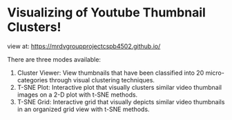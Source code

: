 # Visualizing of Youtube Thumbnail Clusters!

view at: https://mrdvgroupprojectcspb4502.github.io/

There are three modes available:

1. Cluster Viewer: View thumbnails that have been classified into 20 micro-categories through visual clustering techniques.
2. T-SNE Plot: Interactive plot that visually clusters similar video thumbnail images on a 2-D plot with t-SNE methods.
3. T-SNE Grid: Interactive grid that visually depicts similar video thumbnails in an organized grid view with t-SNE methods.
